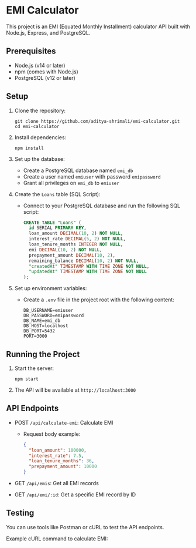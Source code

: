 # EMI Calculator

This project is an EMI (Equated Monthly Installment) calculator API built with Node.js, Express, and PostgreSQL.

## Prerequisites

- Node.js (v14 or later)
- npm (comes with Node.js)
- PostgreSQL (v12 or later)

## Setup

1. Clone the repository:

   ```
   git clone https://github.com/aditya-shrimali/emi-calculator.git
   cd emi-calculator
   ```

2. Install dependencies:

   ```
   npm install
   ```

3. Set up the database:

   - Create a PostgreSQL database named `emi_db`
   - Create a user named `emiuser` with password `emipassword`
   - Grant all privileges on `emi_db` to `emiuser`

4. Create the `Loans` table (SQL Script):

   - Connect to your PostgreSQL database and run the following SQL script:
     ```sql
     CREATE TABLE "Loans" (
       id SERIAL PRIMARY KEY,
       loan_amount DECIMAL(10, 2) NOT NULL,
       interest_rate DECIMAL(5, 2) NOT NULL,
       loan_tenure_months INTEGER NOT NULL,
       emi DECIMAL(10, 2) NOT NULL,
       prepayment_amount DECIMAL(10, 2),
       remaining_balance DECIMAL(10, 2) NOT NULL,
       "createdAt" TIMESTAMP WITH TIME ZONE NOT NULL,
       "updatedAt" TIMESTAMP WITH TIME ZONE NOT NULL
     );
     ```

5. Set up environment variables:
   - Create a `.env` file in the project root with the following content:
     ```
     DB_USERNAME=emiuser
     DB_PASSWORD=emipassword
     DB_NAME=emi_db
     DB_HOST=localhost
     DB_PORT=5432
     PORT=3000
     ```

## Running the Project

1. Start the server:

   ```
   npm start
   ```

2. The API will be available at `http://localhost:3000`

## API Endpoints

- POST `/api/calculate-emi`: Calculate EMI

  - Request body example:
    ```json
    {
      "loan_amount": 100000,
      "interest_rate": 7.5,
      "loan_tenure_months": 36,
      "prepayment_amount": 10000
    }
    ```

- GET `/api/emis`: Get all EMI records
- GET `/api/emi/:id`: Get a specific EMI record by ID

## Testing

You can use tools like Postman or cURL to test the API endpoints.

Example cURL command to calculate EMI:

